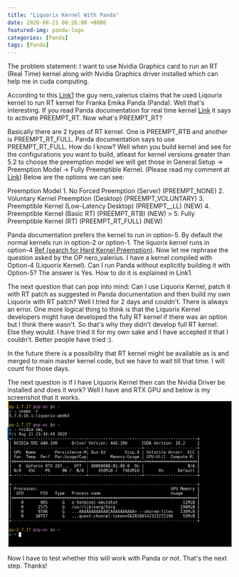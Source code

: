 ```yaml
---
title: "Liquorix Kernel With Panda"
date: 2020-08-21 00:26:00 +0800
featured-img: panda-logo
categories: [Panda]
tags: [Panda]
---
```

The problem statement: I want to use Nvidia Graphics card to run an RT (Real Time) kernel along with Nvidia Graphics driver installed which can help me in cuda computing.

According to this [Link1](https://www.franka-community.de/t/nvida-driver-on-rt-kernel-and-alternatives/1319/9) the guy nero_valerius claims that he used Liqourix kernel to run RT kernel for Franka Emika Panda (Panda). Well that's interesting. If you read Panda documentation for real time kernel [Link](https://frankaemika.github.io/docs/installation_linux.html#setting-up-the-real-time-kernel) it says to activate PREEMPT_RT. Now what's PREEMPT_RT?

Basically there are 2 types of RT kernel. One is PREEMPT_RTB and another is PREEMPT_RT_FULL. Panda documentation says to use PREEMPT_RT_FULL. How do I know? Well when you build kernel and see for the configurations you want to build, atleast for kernel versions greater than 5.2 to choose the preemption model we will get those in General Setup -> Preemption Model -> Fully Preemptible Kernel. (Please read my comment at [Link](https://unix.stackexchange.com/questions/582075/trouble-selecting-fully-preemptible-kernel-real-time-when-configuring-compil?newreg=b80e2082d0624298a5c37588f66e4817)) Below are the options we can see:

Preemption Model
    1. No Forced Preemption (Server) (PREEMPT_NONE)
    2. Voluntary Kernel Preemption (Desktop) (PREEMPT_VOLUNTARY)
    3. Preemptible Kernel (Low-Latency Desktop) (PREEMPT__LL) (NEW)
    4. Preemptible Kernel (Basic RT) (PREEMPT_RTB) (NEW)
    > 5. Fully Preemptible Kernel (RT) (PREEMPT_RT_FULL) (NEW)

Panda documentation prefers the kernel to run in option-5. By default the normal kernels run in option-2 or option-1. The liquorix kernel runs in option-4 [Ref (search for Hard Kernel Preemption)](https://liquorix.net/). Now let me rephrase the question asked by the OP nero_valerius. I have a kernel compiled with Option-4 (Liquorix Kernel). Can I run Panda without explicitly building it with Option-5? The answer is Yes. How to do it is explained in Link1.

The next question that can pop into mind: Can I use Liquorix Kernel, patch it with RT patch as suggested in Panda documentation and then build my own Liquorix with RT patch? Well I tried for 2 days and couldn't. There is always an error. One more logical thing to think is that the Liquorix Kernel developers might have developed the fully RT kernel if there was an option but I think there wasn't. So that's why they didn't develop full RT kernel. Else they would. I have tried it for my own sake and I have accepted it that I couldn't. Better people have tried :). 

In the future there is a possibility that RT kernel might be available as is and merged to main master kernel code, but we have to wait till that time. I will count for those days.

The next question is if I have Liquorix Kernel then can the Nvidia Driver be installed and does it work? Well I have and RTX GPU and below is my screenshot that it works.
![Kernel_Screenshot](/assets/img/liquorix_kernel/kernel_screenshot.png)

Now I have to test whether this will work with Panda or not. That's the next step. Thanks!
